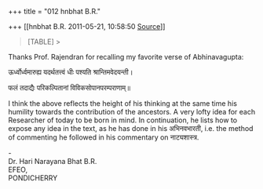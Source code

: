 +++
title = "012 hnbhat B.R."

+++
[[hnbhat B.R.	2011-05-21, 10:58:50 [Source](https://groups.google.com/g/bvparishat/c/P7Nvh68HUJc)]]



> [TABLE] >
>   
>   

  

Thanks Prof. Rajendran for recalling my favorite verse of Abhinavagupta:



ऊर्ध्वोर्ध्वमारुह्य यदर्थतत्त्वं धीः पश्यति श्रान्तिमवेदयन्ती।

फलं तदाद्यैः परिकल्पितानां विविकसोपानपरम्पराणाम्॥

  

I think the above reflects the height of his thinking at the same time his humility towards the contribution of the ancestors. A very lofty idea for each Researcher of today to be born in mind. In continuation, he lists how to expose any idea in the text, as he has done in his अभिनवभारती, i.e. the method of commenting he followed in his commentary on नाट्यशास्त्र.

  

  

\-  
Dr. Hari Narayana Bhat B.R.  
EFEO,  
PONDICHERRY  

